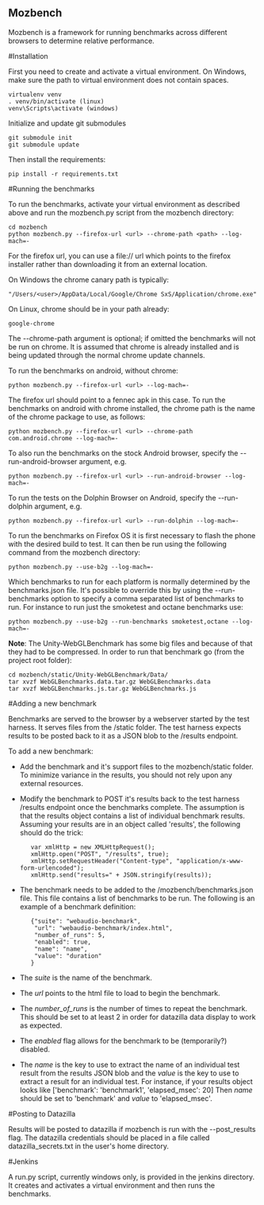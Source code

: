 Mozbench
--------
Mozbench is a framework for running benchmarks across different browsers
to determine relative performance.

#Installation

First you need to create and activate a virtual environment. On Windows,
make sure the path to virtual environment does not contain spaces.

    virtualenv venv
    . venv/bin/activate (linux)
    venv\Scripts\activate (windows)
 
Initialize and update git submodules

    git submodule init
    git submodule update

Then install the requirements:

    pip install -r requirements.txt

#Running the benchmarks

To run the benchmarks, activate your virtual environment as described above
and run the mozbench.py script from the mozbench directory:

    cd mozbench
    python mozbench.py --firefox-url <url> --chrome-path <path> --log-mach=-

For the firefox url, you can use a file:// url which points to the firefox
installer rather than downloading it from an external location.

On Windows the chrome canary path is typically:

    "/Users/<user>/AppData/Local/Google/Chrome SxS/Application/chrome.exe"

On Linux, chrome should be in your path already:

    google-chrome

The --chrome-path argument is optional; if omitted the benchmarks will not
be run on chrome. It is assumed that chrome is already installed and is being
updated through the normal chrome update channels.

To run the benchmarks on android, without chrome:

    python mozbench.py --firefox-url <url> --log-mach=-

The firefox url should point to a fennec apk in this case. To run the benchmarks
on android with chrome installed, the chrome path is the name of the chrome
package to use, as follows:

    python mozbench.py --firefox-url <url> --chrome-path com.android.chrome --log-mach=-

To also run the benchmarks on the stock Android browser, specify the
--run-android-browser argument, e.g.

    python mozbench.py --firefox-url <url> --run-android-browser --log-mach=-

To run the tests on the Dolphin Browser on Android, specify the
--run-dolphin argument, e.g.

    python mozbench.py --firefox-url <url> --run-dolphin --log-mach=-

To run the benchmarks on Firefox OS it is first necessary to flash the phone
with the desired build to test. It can then be run using the following command
from the mozbench directory:

    python mozbench.py --use-b2g --log-mach=-

Which benchmarks to run for each platform is normally determined by the
benchmarks.json file. It's possible to override this by using the
--run-benchmarks option to specify a comma separated list of benchmarks to
run. For instance to run just the smoketest and octane benchmarks use:

    python mozbench.py --use-b2g --run-benchmarks smoketest,octane --log-mach=-

**Note**: The Unity-WebGLBenchmark has some big files and because of that they
had to be compressed. In order to run that benchmark go (from the project root
folder):

    cd mozbench/static/Unity-WebGLBenchmark/Data/
    tar xvzf WebGLBenchmarks.data.tar.gz WebGLBenchmarks.data
    tar xvzf WebGLBenchmarks.js.tar.gz WebGLBenchmarks.js

#Adding a new benchmark

Benchmarks are served to the browser by a webserver started by the test
harness. It serves files from the /static folder. The test harness expects
results to be posted back to it as a JSON blob to the /results endpoint.

To add a new benchmark:

* Add the benchmark and it's support files to the mozbench/static folder.
To minimize variance in the results, you should not rely upon any external
resources.

* Modify the benchmark to POST it's results back to the test harness
/results endpoint once the benchmarks complete. The assumption is that the
results object contains a list of individual benchmark results. Assuming
your results are in an object called 'results', the following should do the
trick:

         var xmlHttp = new XMLHttpRequest();
         xmlHttp.open("POST", "/results", true);
         xmlHttp.setRequestHeader("Content-type", "application/x-www-form-urlencoded");
         xmlHttp.send("results=" + JSON.stringify(results));

* The benchmark needs to be added to the /mozbench/benchmarks.json file.
This file contains a list of benchmarks to be run. The following is an
example of a benchmark definition:

         {"suite": "webaudio-benchmark",
          "url": "webaudio-benchmark/index.html",
          "number_of_runs": 5,
          "enabled": true,
          "name": "name",
          "value": "duration"
         }

* The _suite_ is the name of the benchmark.
* The _url_ points to the html file to load to begin the benchmark.
* The _number\_of\_runs_ is the number of times to repeat the benchmark.
This should be set to at least 2 in order for datazilla data display to
work as expected.
* The _enabled_ flag allows for the benchmark to be (temporarily?) disabled.
* The _name_ is the key to use to extract the name of an individual test
result from the results JSON blob and the _value_ is the key to use to
extract a result for an individual test. For instance, if your results
object looks like ['benchmark': 'benchmark1', 'elapsed\_msec': 20] Then
_name_ should be set to 'benchmark' and _value_ to 'elapsed\_msec'.

#Posting to Datazilla

Results will be posted to datazilla if mozbench is run with the
--post\_results flag. The datazilla credentials should be placed in a file
called datazilla_secrets.txt in the user's home directory.

#Jenkins

A run.py script, currently windows only, is provided in the jenkins
directory. It creates and activates a virtual environment and then runs the
benchmarks.
